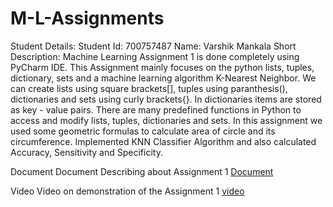 # M-L-Assignments
Student Details:
Student Id: 700757487
Name: Varshik Mankala
Short Description:
Machine Learning Assignment 1 is done completely using PyCharm IDE. This Assignment mainly focuses on the python lists, tuples, dictionary, sets and a machine learning algorithm K-Nearest Neighbor. We can create lists using square brackets[], tuples using paranthesis(), dictionaries and sets using curly brackets{}. In dictionaries items are stored as key - value pairs. There are many predefined functions in Python to access and modify lists, tuples, dictionaries and sets. In this assignment we used some geometric formulas to calculate area of circle and its circumference. Implemented KNN Classifier Algorithm and also calculated Accuracy, Sensitivity and Specificity.

Document
Document Describing about Assignment 1
[Document](https://docs.google.com/document/d/13w5K9WS57P-0DY9ITWvquIqTIWycp-Wu/edit?usp=sharing&ouid=108874816357681756431&rtpof=true&sd=true)

Video
Video on demonstration of the Assignment 1
[video](https://drive.google.com/file/d/1Sh1ZxejCWy9MdhFCCMYSbk2-Y8EKUYC2/view?usp=sharing)
